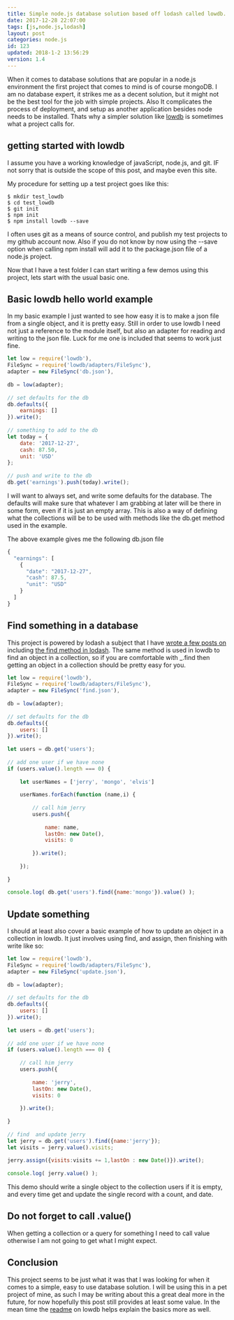 ```yaml
---
title: Simple node.js database solution based off lodash called lowdb.
date: 2017-12-28 22:07:00
tags: [js,node.js,lodash]
layout: post
categories: node.js
id: 123
updated: 2018-1-2 13:56:29
version: 1.4
---
```


When it comes to database solutions that are popular in a node.js environment the first project that comes to mind is of course mongoDB. I am no database expert, it strikes me as a decent solution, but it might not be the best tool for the job with simple projects. Also It complicates the process of deployment, and setup as another application besides node needs to be installed. Thats why a simpler solution like [lowdb](https://www.npmjs.com/package/lowdb) is sometimes what a project calls for.

<!-- more -->

## getting started with lowdb

I assume you have a working knowledge of javaScript, node.js, and git. IF not sorry that is outside the scope of this post, and maybe even this site. 

My procedure for setting up a test project goes like this:

```
$ mkdir test_lowdb
$ cd test_lowdb
$ git init
$ npm init
$ npm install lowdb --save
```

I often uses git as a means of source control, and publish my test projects to my github account now. Also if you do not know by now using the --save option when calling npm install will add it to the package.json file of a node.js project.

Now that I have a test folder I can start writing a few demos using this project, lets start with the usual basic one.

## Basic lowdb hello world example

In my basic example I just wanted to see how easy it is to make a json file from a single object, and it is pretty easy. Still in order to use lowdb I need not just a reference to the module itself, but also an adapter for reading and writing to the json file. Luck for me one is included that seems to work just fine.

```js
let low = require('lowdb'),
FileSync = require('lowdb/adapters/FileSync'),
adapter = new FileSync('db.json'),
 
db = low(adapter);
 
// set defaults for the db
db.defaults({
    earnings: []
}).write();
 
// something to add to the db
let today = {
    date: '2017-12-27',
    cash: 87.50,
    unit: 'USD'
};
 
// push and write to the db
db.get('earnings').push(today).write();
```

I will want to always set, and write some defaults for the database. The defaults will make sure that whatever I am grabbing at later will be there in some form, even if it is just an empty array. This is also a way of defining what the collections will be to be used with methods like the db.get method used in the example.

The above example gives me the following db.json file
```js
{
  "earnings": [
    {
      "date": "2017-12-27",
      "cash": 87.5,
      "unit": "USD"
    }
  ]
}
```

## Find something in a database

This project is powered by lodash a subject that I have [wrote a few posts on](/categories/lodash/) including [the find method in lodash](/2017/09/14/lodash-find/). The same method is used in lowdb to find an object in a collection, so if you are comfortable with \_.find then getting an object in a collection should be pretty easy for you.

```js
let low = require('lowdb'),
FileSync = require('lowdb/adapters/FileSync'),
adapter = new FileSync('find.json'),
 
db = low(adapter);
 
// set defaults for the db
db.defaults({
    users: []
}).write();
 
let users = db.get('users');
 
// add one user if we have none
if (users.value().length === 0) {
 
    let userNames = ['jerry', 'mongo', 'elvis']
 
    userNames.forEach(function (name,i) {
 
        // call him jerry
        users.push({
 
            name: name,
            lastOn: new Date(),
            visits: 0
 
        }).write();
 
    });
 
}
 
console.log( db.get('users').find({name:'mongo'}).value() );
```

## Update something

I should at least also cover a basic example of how to update an object in a collection in lowdb. It just involves using find, and assign, then finishing with write like so:

```js
let low = require('lowdb'),
FileSync = require('lowdb/adapters/FileSync'),
adapter = new FileSync('update.json'),
 
db = low(adapter);
 
// set defaults for the db
db.defaults({
    users: []
}).write();
 
let users = db.get('users');
 
// add one user if we have none
if (users.value().length === 0) {
 
    // call him jerry
    users.push({
 
        name: 'jerry',
        lastOn: new Date(),
        visits: 0
 
    }).write();
 
}
 
// find  and update jerry
let jerry = db.get('users').find({name:'jerry'});
let visits = jerry.value().visits;
 
jerry.assign({visits:visits += 1,lastOn : new Date()}).write();
 
console.log( jerry.value() );
```

This demo should write a single object to the collection users if it is empty, and every time get and update the single record with a count, and date.

## Do not forget to call .value()

When getting a collection or a query for something I need to call value otherwise I am not going to get what I might expect.

## Conclusion

This project seems to be just what it was that I was looking for when it comes to a simple, easy to use database solution. I will be using this in a pet project of mine, as such I may be writing about this a great deal more in the future, for now hopefully this post still provides at least some value. In the mean time the [readme](https://www.npmjs.com/package/lowdb) on lowdb helps explain the basics more as well.